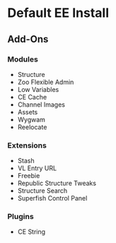 Default EE Install
==================

Add-Ons
-------

### Modules

- Structure
- Zoo Flexible Admin
- Low Variables
- CE Cache
- Channel Images
- Assets
- Wygwam
- Reelocate

### Extensions

- Stash
- VL Entry URL
- Freebie
- Republic Structure Tweaks
- Structure Search
- Superfish Control Panel

### Plugins

- CE String



